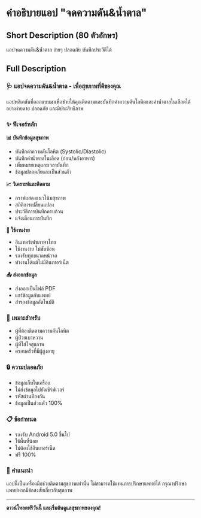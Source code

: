 # คำอธิบายแอป "จดความดัน&น้ำตาล"

## Short Description (80 ตัวอักษร)
แอปจดความดัน&น้ำตาล ง่ายๆ ปลอดภัย บันทึกประวัติได้

## Full Description

### 🩺 แอปจดความดัน&น้ำตาล - เพื่อสุขภาพที่ดีของคุณ

แอปพลิเคชันที่ออกแบบมาเพื่อช่วยให้คุณติดตามและบันทึกค่าความดันโลหิตและค่าน้ำตาลในเลือดได้อย่างง่ายดาย ปลอดภัย และมีประสิทธิภาพ

### ✨ ฟีเจอร์หลัก

**📊 บันทึกข้อมูลสุขภาพ**
- บันทึกค่าความดันโลหิต (Systolic/Diastolic)
- บันทึกค่าน้ำตาลในเลือด (ก่อน/หลังอาหาร)
- เพิ่มหมายเหตุและเวลาบันทึก
- ข้อมูลปลอดภัยและเป็นส่วนตัว

**📈 วิเคราะห์และติดตาม**
- กราฟแสดงแนวโน้มสุขภาพ
- สถิติการเปลี่ยนแปลง
- ประวัติการบันทึกครบถ้วน
- แจ้งเตือนการบันทึก

**📱 ใช้งานง่าย**
- อินเทอร์เฟซภาษาไทย
- ใช้งานง่าย ไม่ซับซ้อน
- รองรับทุกขนาดหน้าจอ
- ทำงานได้แม้ไม่มีอินเทอร์เน็ต

**📤 ส่งออกข้อมูล**
- ส่งออกเป็นไฟล์ PDF
- แชร์ข้อมูลกับแพทย์
- สำรองข้อมูลอัตโนมัติ

### 🎯 เหมาะสำหรับ
- ผู้ที่ต้องติดตามความดันโลหิต
- ผู้ป่วยเบาหวาน
- ผู้ที่ใส่ใจสุขภาพ
- ครอบครัวที่มีผู้สูงอายุ

### 🔒 ความปลอดภัย
- ข้อมูลเก็บในเครื่อง
- ไม่ส่งข้อมูลไปยังเซิร์ฟเวอร์
- รหัสผ่านป้องกัน
- ข้อมูลเป็นส่วนตัว 100%

### 📋 ข้อกำหนด
- รองรับ Android 5.0 ขึ้นไป
- ใช้พื้นที่น้อย
- ไม่ต้องใช้อินเทอร์เน็ต
- ฟรี 100%

### 🏥 คำแนะนำ
แอปนี้เป็นเครื่องมือช่วยติดตามสุขภาพเท่านั้น ไม่สามารถใช้แทนการปรึกษาแพทย์ได้ กรุณาปรึกษาแพทย์หากมีข้อสงสัยเกี่ยวกับสุขภาพ

---

**ดาวน์โหลดฟรีวันนี้ และเริ่มต้นดูแลสุขภาพของคุณ!**
